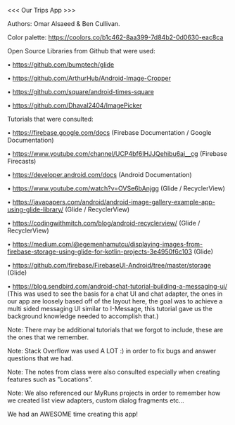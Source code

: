 <<< Our Trips App >>>

Authors:
Omar Alsaeed & Ben Cullivan.


Color palette:
https://coolors.co/b1c462-8aa399-7d84b2-0d0630-eac8ca


Open Source Libraries from Github that were used:

• https://github.com/bumptech/glide

• https://github.com/ArthurHub/Android-Image-Cropper

• https://github.com/square/android-times-square

• https://github.com/Dhaval2404/ImagePicker



Tutorials that were consulted:

• https://firebase.google.com/docs  (Firebase Documentation / Google Documentation)

• https://www.youtube.com/channel/UCP4bf6IHJJQehibu6ai__cg  (Firebase Firecasts)

• https://developer.android.com/docs  (Android Documentation)

• https://www.youtube.com/watch?v=OVSe6bAnjgg  (Glide / RecyclerView)

• https://javapapers.com/android/android-image-gallery-example-app-using-glide-library/  (Glide / RecyclerView)

• https://codingwithmitch.com/blog/android-recyclerview/  (Glide / RecyclerView)

• https://medium.com/@egemenhamutcu/displaying-images-from-firebase-storage-using-glide-for-kotlin-projects-3e4950f6c103 (Glide)

• https://github.com/firebase/FirebaseUI-Android/tree/master/storage (Glide)

• https://blog.sendbird.com/android-chat-tutorial-building-a-messaging-ui/  
(This was used to see the basis for a chat UI and chat adapter, the ones in our 
app are loosely based off of the layout here, the goal was to achieve a multi 
sided messaging UI similar to I-Message, this tutorial gave us the background 
knowledge needed to accomplish that.)




Note: There may be additional tutorials that we forgot to include, these are the ones that we remember.

Note: Stack Overflow was used A LOT :) in order to fix bugs and answer questions that we had.

Note: The notes from class were also consulted especially when creating features such as "Locations".

Note: We also referenced our MyRuns projects in order to remember how we created list view adapters, custom dialog fragments etc...

We had an AWESOME time creating this app!
